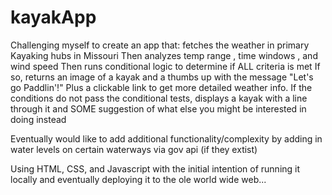 # kayakApp
Challenging myself to create an app that: fetches the weather in primary Kayaking hubs in Missouri
Then analyzes temp range , time windows , and wind speed
Then runs conditional logic to determine if ALL criteria is met
If so, returns an image of a kayak and a thumbs up with the message "Let's go Paddlin'!"
Plus a clickable link to get more detailed weather info.
If the conditions do not pass the conditional tests, displays a kayak with a line through it and 
  SOME suggestion of what else you might be interested in doing instead
  
Eventually would like to add additional functionality/complexity by adding in water levels on certain waterways via gov api (if they extist)

Using HTML, CSS, and Javascript with the initial intention of running it locally and eventually deploying it to the ole world wide web...
  
  

